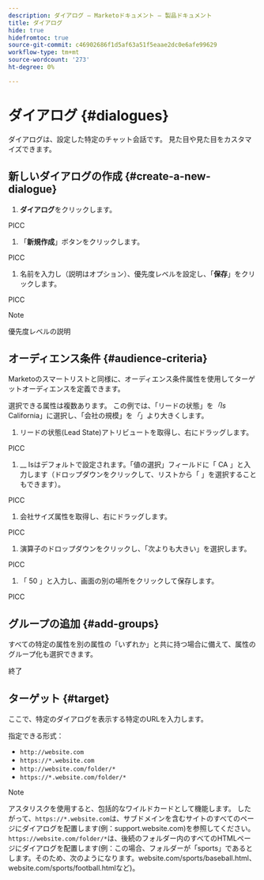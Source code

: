 ```yaml
---
description: ダイアログ — Marketoドキュメント — 製品ドキュメント
title: ダイアログ
hide: true
hidefromtoc: true
source-git-commit: c46902686f1d5af63a51f5eaae2dc0e6afe99629
workflow-type: tm+mt
source-wordcount: '273'
ht-degree: 0%

---
```


# ダイアログ {#dialogues}

ダイアログは、設定した特定のチャット会話です。 見た目や見た目をカスタマイズできます。

## 新しいダイアログの作成 {#create-a-new-dialogue}

1. **ダイアログ**&#x200B;をクリックします。

PICC

1. 「**新規作成**」ボタンをクリックします。

PICC

1. 名前を入力し（説明はオプション）、優先度レベルを設定し、「**保存**」をクリックします。

PICC

>[!NOTE]
>
>優先度レベルの説明

## オーディエンス条件 {#audience-criteria}

Marketoのスマートリストと同様に、オーディエンス条件属性を使用してターゲットオーディエンスを定義できます。

選択できる属性は複数あります。 この例では、「リードの状態」を&#x200B;_「Is_ California」に選択し、「会社の規模」を&#x200B;_「_」より大きくします。

1. リードの状態(Lead State)アトリビュートを取得し、右にドラッグします。

PICC

1. __ Isはデフォルトで設定されます。「値の選択」フィールドに「 CA 」と入力します（ドロップダウンをクリックして、リストから「 」を選択することもできます）。

PICC

1. 会社サイズ属性を取得し、右にドラッグします。

PICC

1. 演算子のドロップダウンをクリックし、「次よりも大きい」を選択します。

PICC

1. 「 50 」と入力し、画面の別の場所をクリックして保存します。

PICC

## グループの追加 {#add-groups}

すべての特定の属性を別の属性の「いずれか」と共に持つ場合に備えて、属性のグループ化も選択できます。

終了

## ターゲット {#target}

ここで、特定のダイアログを表示する特定のURLを入力します。

指定できる形式：

* `http://website.com`
* `https://*.website.com`
* `http://website.com/folder/*`
* `https://*.website.com/folder/*`

>[!NOTE]
>
>アスタリスクを使用すると、包括的なワイルドカードとして機能します。 したがって、`https://*.website.com`は、サブドメインを含むサイトのすべてのページにダイアログを配置します(例：support.website.com)を参照してください。 `https://website.com/folder/*`は、後続のフォルダー内のすべてのHTMLページにダイアログを配置します(例：この場合、フォルダーが「sports」であるとします。そのため、次のようになります。website.com/sports/baseball.html、website.com/sports/football.htmlなど)。
